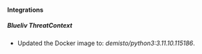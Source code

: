 
#### Integrations

##### Blueliv ThreatContext
- Updated the Docker image to: *demisto/python3:3.11.10.115186*.




